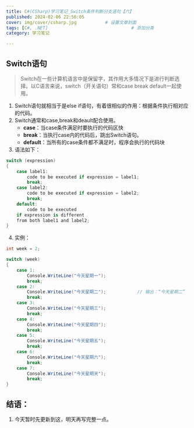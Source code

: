```yaml
---
title: C#(CSharp)学习笔记_Switch条件判断分支语句【六】
published: 2024-02-06 22:56:05
cover: img/cover/csharp.jpg           # 设置文章封面
tags: [C#, .NET]                                # 添加分类
category: 学习笔记 

---
```


## Switch语句

> Switch在一些计算机语言中是保留字，其作用大多情况下是进行判断选择。以C语言来说，switch（开关语句）常和case break
> default一起使用。
1. Switch语句就相当于是else if语句，有着很相似的作用：根据条件执行相对应的代码。
2. Switch通常和case,break和deault配合使用。
    - **case**：当case条件满足时要执行的代码区快
    - **break**：当执行case内的代码后，跳出Switch语句。
    - **default**：当所有的case条件都不满足时，程序会执行的代码块
3. 语法如下：

```csharp
switch (expression)
{
	case label1:
		code to be executed if expression = label1;
		break;
	case label2:
		code to be executed if expression = label2;
		break;
	default:
		code to be executed
	if expression is different
	from both label1 and label2;
}
```

4. 实例：

```csharp
int week = 2;

switch (week)
{
    case 1:
        Console.WriteLine("今天星期一");
        break;
    case 2:   
        Console.WriteLine("今天星期二");            // 输出：“今天星期二”
        break;
    case 3:
        Console.WriteLine("今天星期三");
        break;
    case 4:
        Console.WriteLine("今天星期四");
        break;
    case 5:
        Console.WriteLine("今天星期五");
        break;
    case 6:
        Console.WriteLine("今天星期六");
        break;
    case 7:
        Console.WriteLine("今天星期天");
        break;
}
```
## 结语：
1. 今天暂时先更新到这，明天再写完整一点。
